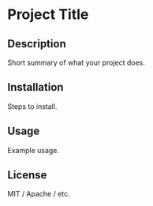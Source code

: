 # Project Title

## Description
Short summary of what your project does.

## Installation
Steps to install.

## Usage
Example usage.

## License
MIT / Apache / etc.